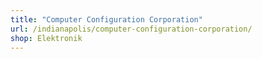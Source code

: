 ```yaml
---
title: "Computer Configuration Corporation"
url: /indianapolis/computer-configuration-corporation/
shop: Elektronik
---
```

